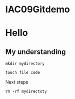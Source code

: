 # IAC09Gitdemo
# Hello

## My understanding

	mkdir mydirectory
 
    touch file code

Next steps

  
`rm -rf mydirectoty`

  

